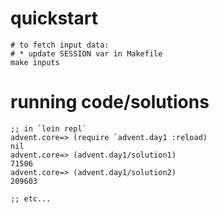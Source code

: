 # quickstart
```
# to fetch input data:
# * update SESSION var in Makefile
make inputs

```

# running code/solutions
```
;; in `lein repl`
advent.core=> (require `advent.day1 :reload)
nil
advent.core=> (advent.day1/solution1)
71506
advent.core=> (advent.day1/solution2)
209603

;; etc...
```
